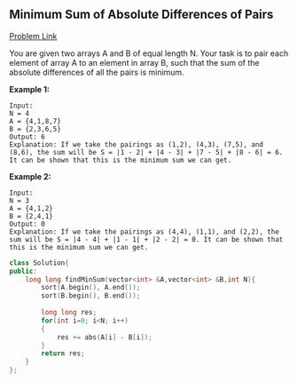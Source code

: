 ## Minimum Sum of Absolute Differences of Pairs

[Problem Link](https://practice.geeksforgeeks.org/problems/minimum-sum-of-absolute-differences-of-pairs/1)

You are given two arrays A and B of equal length N. Your task is to pair each element of array A to an element in array B, such that the sum of the absolute differences of all the pairs is minimum.

**Example 1:**
```
Input:
N = 4
A = {4,1,8,7}
B = {2,3,6,5}
Output: 6
Explanation: If we take the pairings as (1,2), (4,3), (7,5), and (8,6), the sum will be S = |1 - 2| + |4 - 3| + |7 - 5| + |8 - 6| = 6. It can be shown that this is the minimum sum we can get.
```

**Example 2:**
```
Input:
N = 3
A = {4,1,2}
B = {2,4,1}
Output: 0
Explanation: If we take the pairings as (4,4), (1,1), and (2,2), the sum will be S = |4 - 4| + |1 - 1| + |2 - 2| = 0. It can be shown that this is the minimum sum we can get.
```

```cpp
class Solution{
public:
    long long findMinSum(vector<int> &A,vector<int> &B,int N){
        sort(A.begin(), A.end());
        sort(B.begin(), B.end());
        
        long long res;
        for(int i=0; i<N; i++)
        {
            res += abs(A[i] - B[i]);
        }
        return res;
    }
};
```